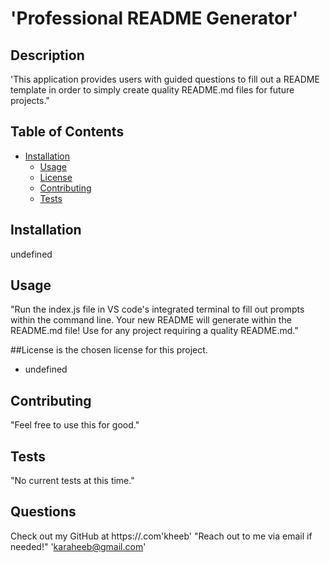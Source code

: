# 'Professional README Generator'

  ## Description
  'This application provides users with guided questions to fill out a README template in order to simply create quality README.md files for future projects."

  ## Table of Contents
  * [Installation](#Installation)
    * [Usage](#Usage)
    * [License](#License)
    * [Contributing](#Contributing)
    * [Tests](#Tests)

  ## Installation
  undefined

  ## Usage
  "Run the index.js file in VS code's integrated terminal to fill out prompts within the command line. Your new README will generate within the README.md file! Use for any project requiring a quality README.md."
  
  ##License
   is the chosen license for this project.
  * undefined

  ## Contributing
  "Feel free to use this for good."

  ## Tests
  "No current tests at this time."

  ## Questions
  Check out my GitHub at https://.com'kheeb'
  "Reach out to me via email if needed!"
  'karaheeb@gmail.com'
